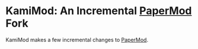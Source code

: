 # KamiMod: An Incremental [PaperMod][] Fork

KamiMod makes a few incremental changes to [PaperMod][].

[PaperMod]: https://github.com/adityatelange/hugo-PaperMod
